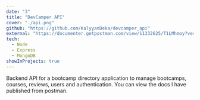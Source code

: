 ```yaml
---
date: "3"
title: "DevCamper API"
cover: "./api.png"
github: "https://github.com/KalyyanDeka/devcamper_api"
external: "https://documenter.getpostman.com/view/11332625/T1LMhmoy?version=latest"
tech:
  - Node
  - Express
  - MongoDB
showInProjects: true
---
```


Backend API for a bootcamp directory application to manage bootcamps, courses, reviews, users and authentication. You can view the docs I have published from postman.
